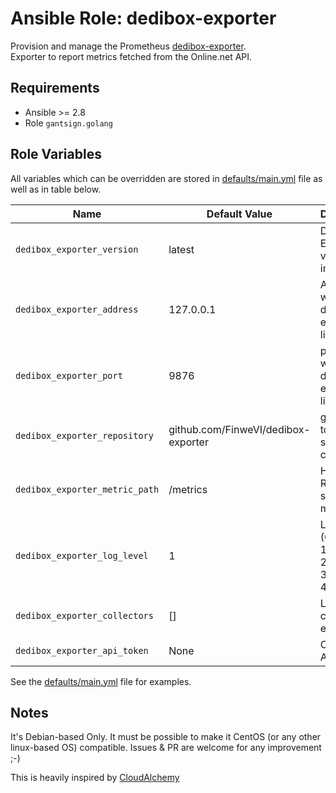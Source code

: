 # Ansible Role: dedibox-exporter

Provision and manage the Prometheus [dedibox-exporter](https://github.com/FinweVI/dedibox-exporter).  
Exporter to report metrics fetched from the Online.net API.

## Requirements

- Ansible >= 2.8
- Role `gantsign.golang`

## Role Variables

All variables which can be overridden are stored in [defaults/main.yml](defaults/main.yml) file as well as in table below.

| Name           | Default Value | Description                        |
| -------------- | ------------- | -----------------------------------|
| `dedibox_exporter_version` | latest | Dedibox Exporter version to install |
| `dedibox_exporter_address` | 127.0.0.1 | Address on which dedibox-exporter listens |
| `dedibox_exporter_port` | 9876 | port on which dedibox-exporter listens |
| `dedibox_exporter_repository ` | github.com/FinweVI/dedibox-exporter | github link to the source code |
| `dedibox_exporter_metric_path` | /metrics | HTTP Route to serve the metrics on |
| `dedibox_exporter_log_level` | 1 | Log Level (0=Debug, 1=Info, 2=Warning, 3=Error, 4=Fatal) |
| `dedibox_exporter_collectors` | [] | List of collector to enable |
| `dedibox_exporter_api_token` | None | Online.net API Token |

See the [defaults/main.yml](defaults/main.yml) file for examples.


## Notes

It's Debian-based Only.
It must be possible to make it CentOS (or any other linux-based OS) compatible.
Issues & PR are welcome for any improvement ;-)

This is heavily inspired by [CloudAlchemy]('https://github.com/cloudalchemy/')
